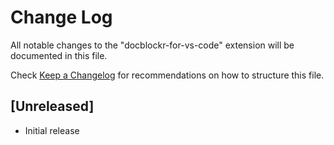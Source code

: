 # Change Log
All notable changes to the "docblockr-for-vs-code" extension will be documented in this file.

Check [Keep a Changelog](http://keepachangelog.com/) for recommendations on how to structure this file.

## [Unreleased]
- Initial release